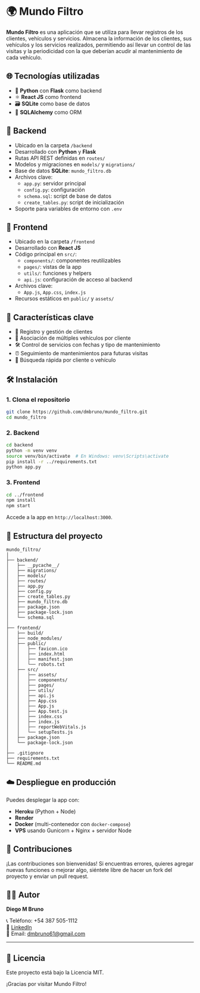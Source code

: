 # 🌍 Mundo Filtro

**Mundo Filtro** es una aplicación que se utiliza para llevar registros de los clientes, vehículos y servicios. Almacena la información de los clientes, sus vehículos y los servicios realizados, permitiendo así llevar un control de las visitas y la periodicidad con la que deberían acudir al mantenimiento de cada vehículo.

## 🌐 Tecnologías utilizadas

- 🐍 **Python** con **Flask** como backend
- ⚛️ **React JS** como frontend
- 🗃️ **SQLite** como base de datos
- 🔗 **SQLAlchemy** como ORM

## 🔧 Backend

- Ubicado en la carpeta `/backend`
- Desarrollado con **Python** y **Flask**
- Rutas API REST definidas en `routes/`
- Modelos y migraciones en `models/` y `migrations/`
- Base de datos **SQLite**: `mundo_filtro.db`
- Archivos clave:
  - `app.py`: servidor principal
  - `config.py`: configuración
  - `schema.sql`: script de base de datos
  - `create_tables.py`: script de inicialización
- Soporte para variables de entorno con `.env`

## 🎨 Frontend

- Ubicado en la carpeta `/frontend`
- Desarrollado con **React JS**
- Código principal en `src/`:
  - `components/`: componentes reutilizables
  - `pages/`: vistas de la app
  - `utils/`: funciones y helpers
  - `api.js`: configuración de acceso al backend
- Archivos clave:
  - `App.js`, `App.css`, `index.js`
- Recursos estáticos en `public/` y `assets/`

## 🚀 Características clave

- 📝 Registro y gestión de clientes
- 🚗 Asociación de múltiples vehículos por cliente
- 🛠️ Control de servicios con fechas y tipo de mantenimiento
- ⏰ Seguimiento de mantenimientos para futuras visitas
- 🔎 Búsqueda rápida por cliente o vehículo

## 🛠️ Instalación

### 1. Clona el repositorio

```bash
git clone https://github.com/dmbruno/mundo_filtro.git
cd mundo_filtro
```

### 2. Backend

```bash
cd backend
python -m venv venv
source venv/bin/activate  # En Windows: venv\Scripts\activate
pip install -r ../requirements.txt
python app.py
```

### 3. Frontend

```bash
cd ../frontend
npm install
npm start
```

Accede a la app en `http://localhost:3000`.

## 📁 Estructura del proyecto

```
mundo_filtro/
│
├── backend/
│   ├── __pycache__/
│   ├── migrations/
│   ├── models/
│   ├── routes/
│   ├── app.py
│   ├── config.py
│   ├── create_tables.py
│   ├── mundo_filtro.db
│   ├── package.json
│   ├── package-lock.json
│   └── schema.sql
│
├── frontend/
│   ├── build/
│   ├── node_modules/
│   ├── public/
│   │   ├── favicon.ico
│   │   ├── index.html
│   │   ├── manifest.json
│   │   └── robots.txt
│   ├── src/
│   │   ├── assets/
│   │   ├── components/
│   │   ├── pages/
│   │   ├── utils/
│   │   ├── api.js
│   │   ├── App.css
│   │   ├── App.js
│   │   ├── App.test.js
│   │   ├── index.css
│   │   ├── index.js
│   │   ├── reportWebVitals.js
│   │   └── setupTests.js
│   ├── package.json
│   └── package-lock.json
│
├── .gitignore
├── requirements.txt
└── README.md
```

## ☁️ Despliegue en producción

Puedes desplegar la app con:

- **Heroku** (Python + Node)
- **Render**
- **Docker** (multi-contenedor con `docker-compose`)
- **VPS** usando Gunicorn + Nginx + servidor Node

## 🙌 Contribuciones

¡Las contribuciones son bienvenidas! Si encuentras errores, quieres agregar nuevas funciones o mejorar algo, siéntete libre de hacer un fork del proyecto y enviar un pull request.


## 👨‍💻 Autor

**Diego M Bruno**

📞 Teléfono: +54 387 505-1112  
💼 [LinkedIn](https://www.linkedin.com/in/diego-martin-bruno/)  
📧 Email: dmbruno61@gmail.com

---
## 📄 Licencia

Este proyecto está bajo la Licencia MIT.

¡Gracias por visitar Mundo Filtro!